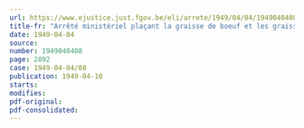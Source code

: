 ```yaml
---
url: https://www.ejustice.just.fgov.be/eli/arrete/1949/04/04/1949040408/justel
title-fr: "Arrêté ministériel plaçant la graisse de boeuf et les graisses préparées sous le régime du prix normal"
date: 1949-04-04
source:
number: 1949040408
page: 2892
case: 1949-04-04/08
publication: 1949-04-10
starts:
modifies:
pdf-original:
pdf-consolidated:
---
```


